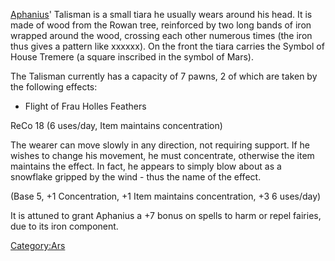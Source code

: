 [Aphanius](Aphanius "wikilink")' Talisman is a small tiara he usually
wears around his head. It is made of wood from the Rowan tree,
reinforced by two long bands of iron wrapped around the wood, crossing
each other numerous times (the iron thus gives a pattern like xxxxxx).
On the front the tiara carries the Symbol of House Tremere (a square
inscribed in the symbol of Mars).

The Talisman currently has a capacity of 7 pawns, 2 of which are taken
by the following effects:

  - Flight of Frau Holles Feathers

ReCo 18 (6 uses/day, Item maintains concentration)

The wearer can move slowly in any direction, not requiring support. If
he wishes to change his movement, he must concentrate, otherwise the
item maintains the effect. In fact, he appears to simply blow about as a
snowflake gripped by the wind - thus the name of the effect.

(Base 5, +1 Concentration, +1 Item maintains concentration, +3 6
uses/day)

It is attuned to grant Aphanius a +7 bonus on spells to harm or repel
fairies, due to its iron component.

[Category:Ars](Category:Ars "wikilink")